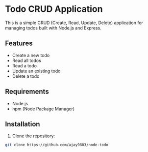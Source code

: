# Todo CRUD Application

This is a simple CRUD (Create, Read, Update, Delete) application for managing todos built with Node.js and Express.

## Features

- Create a new todo
- Read all todos
- Read a todo
- Update an existing todo
- Delete a todo

## Requirements

- Node.js
- npm (Node Package Manager)

## Installation

1. Clone the repository:

```bash
git clone https://github.com/ajay9803/node-todo
